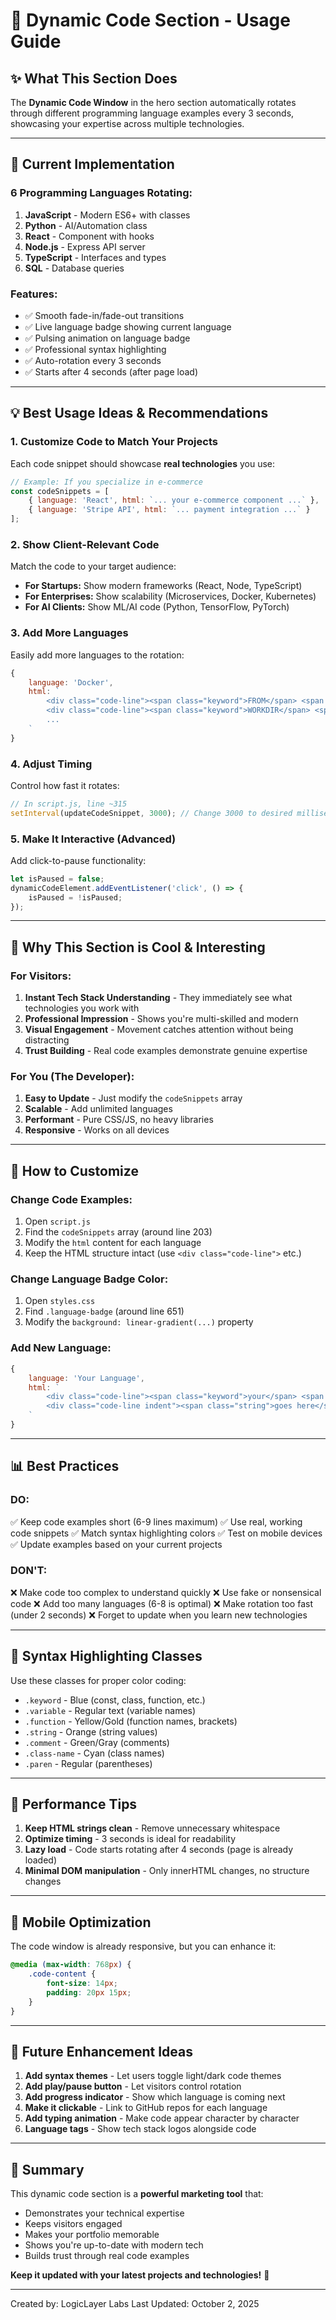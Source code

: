 # 🎨 Dynamic Code Section - Usage Guide

## ✨ What This Section Does

The **Dynamic Code Window** in the hero section automatically rotates through different programming language examples every 3 seconds, showcasing your expertise across multiple technologies.

---

## 🚀 Current Implementation

### **6 Programming Languages Rotating:**
1. **JavaScript** - Modern ES6+ with classes
2. **Python** - AI/Automation class
3. **React** - Component with hooks
4. **Node.js** - Express API server
5. **TypeScript** - Interfaces and types
6. **SQL** - Database queries

### **Features:**
- ✅ Smooth fade-in/fade-out transitions
- ✅ Live language badge showing current language
- ✅ Pulsing animation on language badge
- ✅ Professional syntax highlighting
- ✅ Auto-rotation every 3 seconds
- ✅ Starts after 4 seconds (after page load)

---

## 💡 Best Usage Ideas & Recommendations

### **1. Customize Code to Match Your Projects**
Each code snippet should showcase **real technologies** you use:
```javascript
// Example: If you specialize in e-commerce
const codeSnippets = [
    { language: 'React', html: `... your e-commerce component ...` },
    { language: 'Stripe API', html: `... payment integration ...` }
];
```

### **2. Show Client-Relevant Code**
Match the code to your target audience:
- **For Startups:** Show modern frameworks (React, Node, TypeScript)
- **For Enterprises:** Show scalability (Microservices, Docker, Kubernetes)
- **For AI Clients:** Show ML/AI code (Python, TensorFlow, PyTorch)

### **3. Add More Languages**
Easily add more languages to the rotation:
```javascript
{
    language: 'Docker',
    html: `
        <div class="code-line"><span class="keyword">FROM</span> <span class="variable">node:18-alpine</span></div>
        <div class="code-line"><span class="keyword">WORKDIR</span> <span class="string">/app</span></div>
        ...
    `
}
```

### **4. Adjust Timing**
Control how fast it rotates:
```javascript
// In script.js, line ~315
setInterval(updateCodeSnippet, 3000); // Change 3000 to desired milliseconds
```

### **5. Make It Interactive (Advanced)**
Add click-to-pause functionality:
```javascript
let isPaused = false;
dynamicCodeElement.addEventListener('click', () => {
    isPaused = !isPaused;
});
```

---

## 🎯 Why This Section is Cool & Interesting

### **For Visitors:**
1. **Instant Tech Stack Understanding** - They immediately see what technologies you work with
2. **Professional Impression** - Shows you're multi-skilled and modern
3. **Visual Engagement** - Movement catches attention without being distracting
4. **Trust Building** - Real code examples demonstrate genuine expertise

### **For You (The Developer):**
1. **Easy to Update** - Just modify the `codeSnippets` array
2. **Scalable** - Add unlimited languages
3. **Performant** - Pure CSS/JS, no heavy libraries
4. **Responsive** - Works on all devices

---

## 🔧 How to Customize

### **Change Code Examples:**
1. Open `script.js`
2. Find the `codeSnippets` array (around line 203)
3. Modify the `html` content for each language
4. Keep the HTML structure intact (use `<div class="code-line">` etc.)

### **Change Language Badge Color:**
1. Open `styles.css`
2. Find `.language-badge` (around line 651)
3. Modify the `background: linear-gradient(...)` property

### **Add New Language:**
```javascript
{
    language: 'Your Language',
    html: `
        <div class="code-line"><span class="keyword">your</span> <span class="variable">code</span></div>
        <div class="code-line indent"><span class="string">goes here</span></div>
    `
}
```

---

## 📊 Best Practices

### **DO:**
✅ Keep code examples short (6-9 lines maximum)
✅ Use real, working code snippets
✅ Match syntax highlighting colors
✅ Test on mobile devices
✅ Update examples based on your current projects

### **DON'T:**
❌ Make code too complex to understand quickly
❌ Use fake or nonsensical code
❌ Add too many languages (6-8 is optimal)
❌ Make rotation too fast (under 2 seconds)
❌ Forget to update when you learn new technologies

---

## 🎨 Syntax Highlighting Classes

Use these classes for proper color coding:
- `.keyword` - Blue (const, class, function, etc.)
- `.variable` - Regular text (variable names)
- `.function` - Yellow/Gold (function names, brackets)
- `.string` - Orange (string values)
- `.comment` - Green/Gray (comments)
- `.class-name` - Cyan (class names)
- `.paren` - Regular (parentheses)

---

## 🚀 Performance Tips

1. **Keep HTML strings clean** - Remove unnecessary whitespace
2. **Optimize timing** - 3 seconds is ideal for readability
3. **Lazy load** - Code starts rotating after 4 seconds (page is already loaded)
4. **Minimal DOM manipulation** - Only innerHTML changes, no structure changes

---

## 📱 Mobile Optimization

The code window is already responsive, but you can enhance it:
```css
@media (max-width: 768px) {
    .code-content {
        font-size: 14px;
        padding: 20px 15px;
    }
}
```

---

## 🌟 Future Enhancement Ideas

1. **Add syntax themes** - Let users toggle light/dark code themes
2. **Add play/pause button** - Let visitors control rotation
3. **Add progress indicator** - Show which language is coming next
4. **Make it clickable** - Link to GitHub repos for each language
5. **Add typing animation** - Make code appear character by character
6. **Language tags** - Show tech stack logos alongside code

---

## 🎉 Summary

This dynamic code section is a **powerful marketing tool** that:
- Demonstrates your technical expertise
- Keeps visitors engaged
- Makes your portfolio memorable
- Shows you're up-to-date with modern tech
- Builds trust through real code examples

**Keep it updated with your latest projects and technologies!** 🚀

---

Created by: LogicLayer Labs
Last Updated: October 2, 2025
